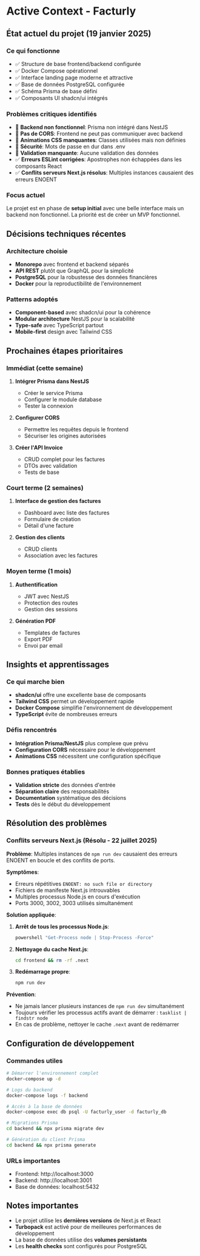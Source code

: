 # Active Context - Facturly

## État actuel du projet (19 janvier 2025)

### Ce qui fonctionne

- ✅ Structure de base frontend/backend configurée
- ✅ Docker Compose opérationnel
- ✅ Interface landing page moderne et attractive
- ✅ Base de données PostgreSQL configurée
- ✅ Schéma Prisma de base défini
- ✅ Composants UI shadcn/ui intégrés

### Problèmes critiques identifiés

- 🚨 **Backend non fonctionnel**: Prisma non intégré dans NestJS
- 🚨 **Pas de CORS**: Frontend ne peut pas communiquer avec backend
- 🚨 **Animations CSS manquantes**: Classes utilisées mais non définies
- 🚨 **Sécurité**: Mots de passe en dur dans .env
- 🚨 **Validation manquante**: Aucune validation des données
- ✅ **Erreurs ESLint corrigées**: Apostrophes non échappées dans les composants React
- ✅ **Conflits serveurs Next.js résolus**: Multiples instances causaient des erreurs ENOENT

### Focus actuel

Le projet est en phase de **setup initial** avec une belle interface mais un backend non fonctionnel. La priorité est de créer un MVP fonctionnel.

## Décisions techniques récentes

### Architecture choisie

- **Monorepo** avec frontend et backend séparés
- **API REST** plutôt que GraphQL pour la simplicité
- **PostgreSQL** pour la robustesse des données financières
- **Docker** pour la reproductibilité de l'environnement

### Patterns adoptés

- **Component-based** avec shadcn/ui pour la cohérence
- **Modular architecture** NestJS pour la scalabilité
- **Type-safe** avec TypeScript partout
- **Mobile-first** design avec Tailwind CSS

## Prochaines étapes prioritaires

### Immédiat (cette semaine)

1. **Intégrer Prisma dans NestJS**

   - Créer le service Prisma
   - Configurer le module database
   - Tester la connexion

2. **Configurer CORS**

   - Permettre les requêtes depuis le frontend
   - Sécuriser les origines autorisées

3. **Créer l'API Invoice**
   - CRUD complet pour les factures
   - DTOs avec validation
   - Tests de base

### Court terme (2 semaines)

1. **Interface de gestion des factures**

   - Dashboard avec liste des factures
   - Formulaire de création
   - Détail d'une facture

2. **Gestion des clients**
   - CRUD clients
   - Association avec les factures

### Moyen terme (1 mois)

1. **Authentification**

   - JWT avec NestJS
   - Protection des routes
   - Gestion des sessions

2. **Génération PDF**
   - Templates de factures
   - Export PDF
   - Envoi par email

## Insights et apprentissages

### Ce qui marche bien

- **shadcn/ui** offre une excellente base de composants
- **Tailwind CSS** permet un développement rapide
- **Docker Compose** simplifie l'environnement de développement
- **TypeScript** évite de nombreuses erreurs

### Défis rencontrés

- **Intégration Prisma/NestJS** plus complexe que prévu
- **Configuration CORS** nécessaire pour le développement
- **Animations CSS** nécessitent une configuration spécifique

### Bonnes pratiques établies

- **Validation stricte** des données d'entrée
- **Séparation claire** des responsabilités
- **Documentation** systématique des décisions
- **Tests** dès le début du développement

## Résolution des problèmes

### Conflits serveurs Next.js (Résolu - 22 juillet 2025)

**Problème**: Multiples instances de `npm run dev` causaient des erreurs ENOENT en boucle et des conflits de ports.

**Symptômes**:

- Erreurs répétitives `ENOENT: no such file or directory`
- Fichiers de manifeste Next.js introuvables
- Multiples processus Node.js en cours d'exécution
- Ports 3000, 3002, 3003 utilisés simultanément

**Solution appliquée**:

1. **Arrêt de tous les processus Node.js**:

   ```bash
   powershell "Get-Process node | Stop-Process -Force"
   ```

2. **Nettoyage du cache Next.js**:

   ```bash
   cd frontend && rm -rf .next
   ```

3. **Redémarrage propre**:
   ```bash
   npm run dev
   ```

**Prévention**:

- Ne jamais lancer plusieurs instances de `npm run dev` simultanément
- Toujours vérifier les processus actifs avant de démarrer : `tasklist | findstr node`
- En cas de problème, nettoyer le cache `.next` avant de redémarrer

## Configuration de développement

### Commandes utiles

```bash
# Démarrer l'environnement complet
docker-compose up -d

# Logs du backend
docker-compose logs -f backend

# Accès à la base de données
docker-compose exec db psql -U facturly_user -d facturly_db

# Migrations Prisma
cd backend && npx prisma migrate dev

# Génération du client Prisma
cd backend && npx prisma generate
```

### URLs importantes

- Frontend: http://localhost:3000
- Backend: http://localhost:3001
- Base de données: localhost:5432

## Notes importantes

- Le projet utilise les **dernières versions** de Next.js et React
- **Turbopack** est activé pour de meilleures performances de développement
- La base de données utilise des **volumes persistants**
- Les **health checks** sont configurés pour PostgreSQL
